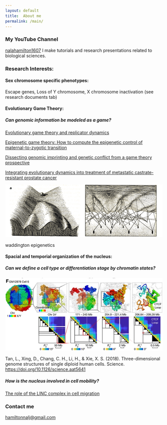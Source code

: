 ```yaml
---
layout: default
title:  About me
permalink: /main/
---
```


### My YouTube Channel
[nalahamilton1607](https://www.youtube.com/channel/UCDNVgS1O-37Fzl20FiNgb2g)
I make tutorials and research presentations related to biological sciences.

### Research Interests:
#### Sex chromosome specific phenotypes: 
Escape genes, Loss of Y chromosome, X chromosome inactivation
(see research documents tab)

#### Evolutionary Game Theory: 
##### Can genomic information be modeled as a game?


[Evolutionary game theory and replicator dynamics](https://www.youtube.com/watch?v=Xp7BAIyQxKE)


[Epigenetic game theory: How to compute the epigenetic control of maternal-to-zygotic transition](https://www.sciencedirect.com/science/article/abs/pii/S157106451630135X)


[Dissecting genomic imprinting and genetic conflict from a game theory prospective](https://pubmed.ncbi.nlm.nih.gov/28159530/)


[Integrating evolutionary dynamics into treatment of metastatic castrate-resistant prostate cancer](https://www.nature.com/articles/s41467-017-01968-5)

<img src="/images/Waddington_epigenetics.png" alt="drawing" width="700"/>


waddington epigenetics


#### Spacial and temporial organization of the nucleus: 
##### Can we define a cell type or differentiation stage by chromatin states? 


![Fig f in Tan et al. 2028](/images/Sunney.jpg)


Tan, L., Xing, D., Chang, C. H., Li, H., & Xie, X. S. (2018). Three-dimensional genome structures of single diploid human cells. Science. https://doi.org/10.1126/science.aat5641







##### How is the nucleus involved in cell mobility?
[The role of the LINC complex in cell migration](https://www.youtube.com/watch?v=cS5sKqZt71o&t=6s)


### Contact me
[hamiltonnalj@gmail.com](mailto:hamiltonnalj@gmail.com)
